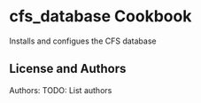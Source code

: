cfs_database Cookbook
=====================
Installs and configues the CFS database

License and Authors
-------------------
Authors: TODO: List authors
